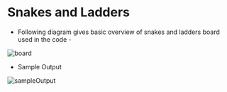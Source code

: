 # Snakes and Ladders

* Following diagram gives basic overview of snakes and ladders board used in the code -

![board](https://user-images.githubusercontent.com/54791162/132045822-62c026e1-5e9a-40ea-afbd-bfe095b8ff5f.png)

* Sample Output

![sampleOutput](https://user-images.githubusercontent.com/54791162/132045886-a313f191-c3e5-4b84-89a7-9478efe2d246.png)

